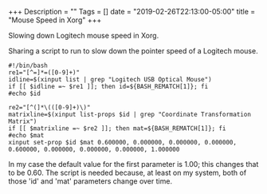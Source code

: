 +++
Description = ""
Tags = []
date = "2019-02-26T22:13:00-05:00"
title = "Mouse Speed in Xorg"
+++

Slowing down Logitech mouse speed in Xorg.<!--more-->

Sharing a script to run to slow down the pointer speed of a Logitech mouse.

```nohighlight
#!/bin/bash
re1="[^=]*=([0-9]+)"
idline=$(xinput list | grep "Logitech USB Optical Mouse")
if [[ $idline =~ $re1 ]]; then id=${BASH_REMATCH[1]}; fi
#echo $id

re2="[^(]*\(([0-9]+)\)"
matrixline=$(xinput list-props $id | grep "Coordinate Transformation Matrix")
if [[ $matrixline =~ $re2 ]]; then mat=${BASH_REMATCH[1]}; fi
#echo $mat
xinput set-prop $id $mat 0.600000, 0.000000, 0.000000, 0.000000, 0.600000, 0.000000, 0.000000, 0.000000, 1.000000
```

In my case the default value for the first parameter is 1.00; this changes that to be 0.60. The script is needed because, at least on my system, both of those 'id' and 'mat' parameters change over time.

